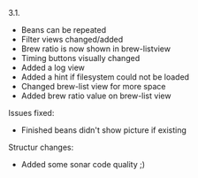 3.1.
- Beans can be repeated
- Filter views changed/added
- Brew ratio is now shown in brew-listview
- Timing buttons visually changed
- Added a log view 
- Added a hint if filesystem could not be loaded
- Changed brew-list view for more space
- Added brew ratio value on brew-list view


Issues  fixed:
- Finished beans didn't show  picture if existing

Structur changes:
- Added some sonar code quality ;)
